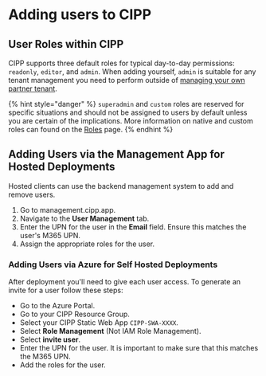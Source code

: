 # Adding users to CIPP

## User Roles within CIPP

CIPP supports three default roles for typical day-to-day permissions: `readonly`, `editor`, and `admin`. When adding yourself, `admin` is suitable for any tenant management you need to perform  outside of [managing your own partner tenant](owntenant.md).&#x20;

{% hint style="danger" %}
`superadmin` and `custom` roles are reserved for specific situations and should not be assigned to users by default unless you are certain of the implications. More information on native and custom roles can found on the [Roles](https://docs.cipp.app/setup/installation/roles) page.
{% endhint %}

## Adding Users via the Management App for Hosted Deployments

Hosted clients can use the backend management system to add and remove users.

1. Go to management.cipp.app.
2. Navigate to the **User Management** tab.
3. Enter the UPN for the user in the **Email** field. Ensure this matches the user's M365 UPN.
4. Assign the appropriate roles for the user.

### Adding Users via Azure for Self Hosted Deployments

After deployment you'll need to give each user access. To generate an invite for a user follow these steps:

* Go to the Azure Portal.
* Go to your CIPP Resource Group.
* Select your CIPP Static Web App `CIPP-SWA-XXXX`.
* Select **Role Management** (Not IAM Role Management).
* Select **invite user**.
* Enter the UPN for the user. It is important to make sure that this matches the M365 UPN.
* Add the roles for the user.


